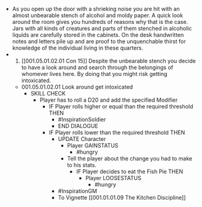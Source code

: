 - As you open up the door with a shrieking noise you are hit with an almost unbearable stench of alcohol and moldy paper. A quick look around the room gives you hundreds of reasons why that is the case. Jars with all kinds of creatures and parts of them stenched in alcoholic liquids are carefully stored in the cabinets. On the desk handwritten notes and letters pile up and are proof to the unquenchable thirst for knowledge of the individual living in these quarters.
- 1. [[001.05.01.02.01 Con 15]] Despite the unbearable stench you decide to have a look around and search through the belongings of whomever lives here. By doing that you might risk getting intoxicated.
	- 001.05.01.02.01 Look around get intoxicated
		- SKILL CHECK
			- Player has to roll a D20 and add the specified Modifier
				- IF Player rolls higher or equal than the required threshold THEN
					- #InspirationSoldier
					- END DIALOGUE
				- IF Player rolls lower than the required threshold THEN
					- UPDATE Character
						- Player GAINSTATUS
							- #hungry
						- Tell the player about the change you had to make to his stats.
							- IF Player decides to eat the Fish Pie THEN
								- Player LOOSESTATUS
									- #hungry
					- #InspirationGM
					- To Vignette [[001.01.01.09 The Kitchen Discipline]]